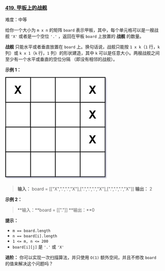 ### [419\. 甲板上的战舰](https://leetcode.cn/problems/battleships-in-a-board/)

难度：中等

给你一个大小为 `m x n` 的矩阵 `board` 表示甲板，其中，每个单元格可以是一艘战舰 `'X'` 或者是一个空位 `'.'` ，返回在甲板 `board` 上放置的 **战舰** 的数量。

**战舰** 只能水平或者垂直放置在 `board` 上。换句话说，战舰只能按 `1 x k`（`1` 行，`k` 列）或 `k x 1`（`k` 行，`1` 列）的形状建造，其中 `k` 可以是任意大小。两艘战舰之间至少有一个水平或垂直的空位分隔 （即没有相邻的战舰）。

**示例 1：**

![](./assets/img/Question0419.jpg)

> **输入：** board = \[["X",".",".","X"],[".",".",".","X"],[".",".",".","X"]]
> **输出：** 2

**示例 2：**

> **输入：**board = \[["."]]
> **输出：**0

**提示：**

- `m == board.length`
- `n == board[i].length`
- `1 <= m, n <= 200`
- `board[i][j]` 是 `'.'` 或 `'X'`

**进阶：** 你可以实现一次扫描算法，并只使用 `O(1)` 额外空间，并且不修改 `board` 的值来解决这个问题吗？
